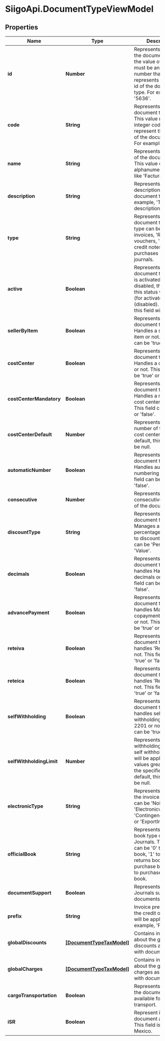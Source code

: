 # SiigoApi.DocumentTypeViewModel

## Properties

Name | Type | Description | Notes
------------ | ------------- | ------------- | -------------
**id** | **Number** | Represents the id of the document type, the value of this field must be an integer  number that represents the unique id of the document type. For example &#39;5636&#39;. | [optional] 
**code** | **String** | Represents the document type code. This value must be an integer  code that will represent the code id of the document type. For example, &#39;1&#39;. | [optional] 
**name** | **String** | Represents the name of the document type. This value can be an alphanumeric name  like &#39;Factura&#39; (invoice). | [optional] 
**description** | **String** | Represents the description of the document type. For example, &#39;This is a description&#39;. | [optional] 
**type** | **String** | Represents the document types. This type can be &#39;FV&#39; to invoices, &#39;RC&#39; to vouchers,   &#39;NC&#39; to credit notes, &#39;FC&#39; to purchases or, &#39;CC&#39; to journals. | [optional] 
**active** | **Boolean** | Represents if document type status is activated or disabled,   the value of this status will be true (for activated) or false (disabled).  By default, this field will be true. | [optional] 
**sellerByItem** | **Boolean** | Represents if the document type Handles a seller by item or not.  This field can be &#39;true&#39; or &#39;false&#39;. | [optional] 
**costCenter** | **Boolean** | Represents if the document type Handles a cost center or not.  This field can be &#39;true&#39; or &#39;false&#39;. | [optional] 
**costCenterMandatory** | **Boolean** | Represents if the document type Handles a required cost center or not.  This field can be &#39;true&#39; or &#39;false&#39;. | [optional] 
**costCenterDefault** | **Number** | Represents the id number of the default cost center.  By default, this field will be null. | [optional] 
**automaticNumber** | **Boolean** | Represents if the document type Handles automatic numbering or not.  This field can be &#39;true&#39; or &#39;false&#39;. | [optional] 
**consecutive** | **Number** | Represents the consecutive number of the document type. | [optional] 
**discountType** | **String** | Represents if the document type Manages a percentage or a value to discounts.  This field can be &#39;Percentage&#39; or &#39;Value&#39;. | [optional] 
**decimals** | **Boolean** | Represents if the document type handles Handles decimals or not.  This field can be &#39;true&#39; or &#39;false&#39;. | [optional] 
**advancePayment** | **Boolean** | Represents if the document type handles Manage copayments/advances or not.  This field can be &#39;true&#39; or &#39;false&#39;. | [optional] 
**reteiva** | **Boolean** | Represents if the document type handles &#39;Reteiva&#39; or not.  This field can be &#39;true&#39; or &#39;false&#39;. | [optional] 
**reteica** | **Boolean** | Represents if the document type handles &#39;Reteica&#39; or not.  This field can be &#39;true&#39; or &#39;false&#39;. | [optional] 
**selfWithholding** | **Boolean** | Represents if the document type handles self-withholding decree 2201 or not.  This field can be &#39;true&#39; or &#39;false&#39;. | [optional] 
**selfWithholdingLimit** | **Number** | Represents the self withholding limit, the self withholding value will be applied only for values greater than the specified limit.  By default, this field will be null. | [optional] 
**electronicType** | **String** | Represents the type of the invoice. This type can be &#39;NoElectronic&#39;,   &#39;Electronicvoice&#39;, &#39;ContingencyInvoice&#39; or &#39;ExportInvoice&#39;. | [optional] 
**officialBook** | **String** | Represents the official book type of the Journals. This value can be &#39;0&#39; to sales book,  &#39;1&#39; to sales returns book, &#39;2&#39; to purchase book, or &#39;3&#39; to purchase return book. | [optional] 
**documentSupport** | **Boolean** | Represents if the Journals supports documents or not. | [optional] 
**prefix** | **String** | Invoice prefix to which the credit or payent will be applied. For example, &#39;FV-1&#39;. | [optional] 
**globalDiscounts** | [**[DocumentTypeTaxModel]**](DocumentTypeTaxModel.md) | Contains information about the global discounts associated with document type. | [optional] 
**globalCharges** | [**[DocumentTypeTaxModel]**](DocumentTypeTaxModel.md) | Contains information about the global charges associated with document type. | [optional] 
**cargoTransportation** | **Boolean** | Represents whether the document type is available for cargo transport. | [optional] 
**iSR** | **Boolean** | Represent if the document allows ISR. This field is only for Mexico. | [optional] 


